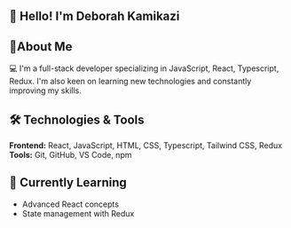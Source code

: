 ## 👋 Hello! I'm Deborah Kamikazi

## 🚀About Me
 💻 I'm a full-stack developer specializing in JavaScript, React, Typescript, Redux. I'm also keen on learning new technologies and constantly improving my skills.

## 🛠️ Technologies & Tools
**Frontend:** React, JavaScript, HTML, CSS, Typescript, Tailwind CSS, Redux
 **Tools:** Git, GitHub, VS Code, npm
 
## 🌱 Currently Learning
- Advanced React concepts
- State management with Redux


